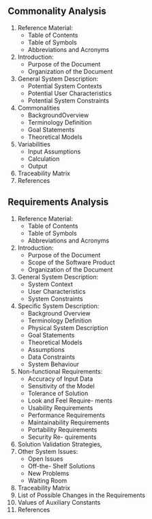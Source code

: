 ## Commonality Analysis
1. Reference Material:
    - Table of Contents
    - Table of Symbols
    - Abbreviations and Acronyms
2. Introduction:
    - Purpose of the Document
    - Organization of the Document
3. General System Description:
    - Potential System Contexts
    - Potential User Characteristics 
    - Potential System Constraints
4. Commonalities
    - BackgroundOverview
    - Terminology Definition
    - Goal Statements
    - Theoretical Models
5. Variabilities
    - Input Assumptions
    - Calculation
    - Output
6. Traceability Matrix
7. References

## Requirements Analysis
1. Reference Material:
    - Table of Contents
    - Table of Symbols
    - Abbreviations and Acronyms
2. Introduction:
    - Purpose of the Document
    - Scope of the Software Product
    - Organization of the Document
3. General System Description:
    - System Context
    - User Characteristics
    - System Constraints
4. Specific System Description:
    - Background Overview
    - Terminology Definition
    - Physical System Description
    - Goal Statements
    - Theoretical Models
    - Assumptions
    - Data Constraints
    - System Behaviour
5. Non-functional Requirements:
    - Accuracy of Input Data
    - Sensitivity of the Model
    - Tolerance of Solution
    - Look and Feel Require- ments
    - Usability Requirements
    - Performance Requirements
    - Maintainability Requirements
    - Portability Requirements
    - Security Re- quirements
6. Solution Validation Strategies,
7. Other System Issues:
    - Open Issues
    - Off-the- Shelf Solutions
    - New Problems
    - Waiting Room
8. Traceability Matrix
9. List of Possible Changes in the Requirements
10. Values of Auxiliary Constants
11. References